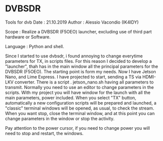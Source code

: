 # DVBSDR
Tools for dvb 
Date : 21.10.2019
Author : Alessio Vacondio (IK4IDY)


Scope : Realize a DVBSDR (F5OEO) launcher, excluding use of third part hardware or Software.

Language : Python and shell.

Since I started to use dvbsdr, i found annoying to change everytime parameters for TX, in scripts files.
For this reason I decided to develop a "launcher", thah has in the main window all the principal parameters for the DVBSDR (F5OEO).
The starting point is form my needs. Now I have Jetson Nano, and Lime Express. I have projected to start, sending a TS via HDMI-LKV converter.
There is a script . jetson_nano.sh having all parameters to transmit. Normally you need to use an editor to change parameters in the scripts.
With my project you will have window for the launch with all the main parameters, power included. When you select "TX" button, automatically a 
new configuration scripts will be prepared and launched, a "classic" terminal windows will be opened, as usual, to check the stream.
When you want stop, close the terminal window, and at this point you can change parameters in the window or stop the activity. 

Pay attention to the power cursor, if you need to change power you will need to stop and restart, the windows.

